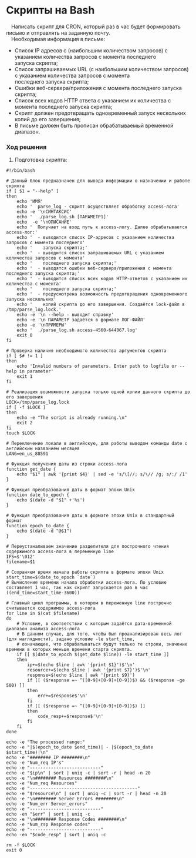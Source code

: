 # Скрипты на Bash #
&ensp;&ensp;Написать скрипт для CRON, который раз в час будет формировать письмо и отправлять на заданную почту.<br/>
&ensp;&ensp;Необходимая информация в письме:<br/>
- Список IP адресов с (наибольшим количеством запросов) с указанием количества запросов с момента последнего<br/>
  запуска скрипта;<br/>
- Список запрашиваемых URL (с наибольшим количеством запросов) с указанием количества запросов с момента<br/>
  последнего запуска скрипта;<br/>
- Ошибки веб-сервера/приложения с момента последнего запуска скрипта;<br/>
- Список всех кодов HTTP ответа с указанием их количества с момента последнего запуска скрипта;<br/>
- Скрипт должен предотвращать одновременный запуск нескольких копий до его завершения;<br/>
- В письме должен быть прописан обрабатываемый временной диапазон.<br/>
### Ход решения ###
1. Подготовка скрипта:<br/>
```shell
#!/bin/bash

# Данный блок предназначен для вывода информации о назначении и работе скрипта
if [ $1 = "--help" ]
then
    echo 'ИМЯ'
    echo '  parse_log - скрипт осуществляет обработку access-лога'
    echo -e '\nСИНТАКСИС'
    echo '  ./parse_log.sh [ПАРАМЕТР1]'
    echo  -e '\nОПИСАНИЕ'
    echo '  Получает на вход путь к access-логу. Далее обрабатывается access-лог:'
    echo '  - выводится список IP-адресов с указанием количества запросов с момента последнего'
    echo '    запуска скрипта;'
    echo '  - выводится список запрашиваемых URL с указанием количества запросов с момента'
    echo '    последнего запуска скрипта;'
    echo '  - выводятся ошибки веб-сервера/приложения с момента последнего запуска скрипта;'
    echo '  - выводится список всех кодов HTTP-ответов с указанием их количества с момента'
    echo '    последнего запуска скрипта;'
    echo '  - предусмотрена возможность предотвращения одновременного запуска нескольких'
    echo '    копий скрипта до его завершения. Cоздаётся lock-файл в /tmp/parse_log.lock.'
    echo -e '\n --help - выводит справку'
    echo -e '\n ПАРАМЕТР задаётся в формате ЛОГ-ФАЙЛ'
    echo -e '\nПРИМЕРЫ'
    echo '  ./parse_log.sh access-4560-644067.log'
    exit 0
fi 

# Проверка наличия необходимого количества аргументов скрипта
if [ $# != 1 ]
then
    echo 'Invalid numbers of parameters. Enter path to logfile or --help in parameter'
    exit 1
fi

# Реализация возможности запуска только одной копии данного скрипта до его завершения
LOCK=/tmp/parse_log.lock
if [ -f $LOCK ]
then
    echo -e "The script is already running.\n"
    exit 2
fi
touch $LOCK

# Переключение локали в английскую, для работы выводом команды date с английским названием месяцев
LANG=en_us_88591

# Функция получения даты из строки access-лога
function get_date {
    echo "$1" | awk '{print $4}' | sed -e 's/\[//; s/\// /g; s/:/ /1'
}

# Функция преобразования даты в формат эпохи Unix
function date_to_epoch {
    echo $(date -d "$1" +'%s')
}

# Функция преобразования даты в формате эпохи Unix в стандартный формат
function epoch_to_date {
    echo $(date -d "@$1")
}

# Переустаналиваем значение разделителя для построчного чтения содержимого access-лога в переменную line
IFS=$'\012'
filename=$1

# Сохраняем время начала работы скрипта в формате эпохи Unix
start_time=$(date_to_epoch `date`)
# Вычисление времени начала обработки access-лога. По условию составляет 1 час, так как скрипт запускается раз в час
((end_time=start_time-3600))

# Главный цикл программы, в котором в переменную line построчно считывается содержимое access-лога
for line in $(cat $filename) 
do
    # Условие, в соответствии с которым задаётся дата-временной диапазон анализа access-лога
    # В данном случае, для того, чтобы был проанализирован весь лог (для наглядности), задано условие -le start_time,
    # означающее, что обрабатываться будут только те строки, значение времени в которых меньше времени старта скрипта.
    if [[ $(date_to_epoch $(get_date $line)) -le start_time ]]
    then
        ip+=$(echo $line | awk '{print $1}')$'\n'
        resource+=$(echo $line | awk '{print $7}')$'\n'
        response=$(echo $line | awk '{print $9}')
        if [[ ($response =~ ^([0-9]+[0-9]+[0-9])$) && ($response -ge 500) ]]
        then 
            err+=$response$'\n'
        fi
        if [[ ($response =~ ^([0-9]+[0-9]+[0-9])$) ]]
        then 
            code_resp+=$response$'\n'
        fi
    fi
done

echo -e "The processed range:"
echo -e "|$(epoch_to_date $end_time)| - |$(epoch_to_date $start_time)|\n"
echo -e "######## IP ########\n"
echo -e "Num_req IP's"
echo -e "---------------------------"
echo -e "$ip\n" | sort | uniq -c | sort -r | head -n 20
echo -e "\n######## Resources ########\n"
echo -e "Num_req Resources"
echo -e "-----------------------------------------"
echo -e "$resource\n" | sort | uniq -c | sort -r | head -n 20
echo -e "\n######## Server Errors ########\n"
echo -e "Num_err Server_errors"
echo -e "---------------------------"
echo -en "$err" | sort | uniq -c
echo -e "\n######## Response Codes ########\n"
echo -e "Num_rsp Response codes"
echo -e "---------------------------"
echo -en "$code_resp" | sort | uniq -c

rm -f $LOCK
exit 0
```
